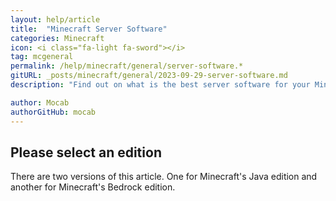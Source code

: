 ```yaml
---
layout: help/article
title:  "Minecraft Server Software"
categories: Minecraft
icon: <i class="fa-light fa-sword"></i>
tag: mcgeneral
permalink: /help/minecraft/general/server-software.*
gitURL: _posts/minecraft/general/2023-09-29-server-software.md
description: "Find out on what is the best server software for your Minecraft Server in Falix"

author: Mocab
authorGitHub: mocab
---
```


<div class="minecraft-edition-picker-placeholder">
    <i class="fa-duotone fa-slider"></i>
    <h2>Please select an edition</h2>
    <p>There are two versions of this article. One for Minecraft's Java edition and another for Minecraft's Bedrock edition.</p>
</div>
<style>.minecraft-edition-picker {display: contents !important;}</style>

<div style="display: none" id="java" markdown=1>

## Server Software

Selecting a server software is a crucial step in creating a server. This article will help you choose the software that fits your server's needs.

## Official Software

### Vanilla (!)

[Vanilla](https://www.minecraft.net/en-us/download/server) is the default software provided by Minecraft. It does not contain any modifications, nor does it support plugins or mods. We don't recommend using this software, as there are better alternatives.

### Snapshot

Snapshots are a testing version of Minecraft released by Mojang. They contain new features and additions to the game. They are released to the public in order for players to try out the new features and test if they function as intended. We don't advise using this software, as it may contain bugs or game-breaking changes.

## Plugins

### Spigot

[Spigot](https://www.spigotmc.org/) is a modified version of Bukkit with hundreds of improvements and optimizations. We don't recommend using this software as there are many better alternatives, such as Paper and Purpur.

### PaperMC

[PaperMC](https://papermc.io/) is an optimised fork of Spigot that aims to provide stability, configuration, and performance. We recommend using this software, as it contains many configuration options and fixes many bugs and exploits. In addition, it provides support for Spigot and Bukkit plugins and even has its own plugin API!

### Purpur

[Purpur](https://purpurmc.org/) is an optimised fork of Paper. It's much more optimized, has more configuration options, and has more features than Paper. In addition, it provides support for Spigot, Bukkit, and Paper plugins. We recommend using this server software.

### Bukkit

[Bukkit](https://getbukkit.org/) is a lightly modified version of the Vanilla software, allowing it to run Bukkit plugins. We don't recommend using this software, as there are many better alternatives, such as Paper and Purpur.

### Sponge

[Sponge](https://spongepowered.org/) is an open-source server software which has 2 versions. The vanilla version allows you to use plugins designed for Sponge only. The Forge version allows you to use both Sponge plugins and Forge mods.

## Proxies

### BungeeCord

[BungeeCord](https://www.spigotmc.org/wiki/bungeecord/) is a useful software developed by the SpigotMC team. It acts as a proxy between the player's client and the connected Minecraft servers, allowing them to hop between multiple servers with ease.

### WaterFall

[WaterFall](https://github.com/PaperMC/Waterfall) is a high-performance fork of BungeeCord that aims to be more stable and to include more features.

### Velocity

[Velocity](https://velocitypowered.com/) is a highly optimised server software designed for scalability, flexibility, and security. It connects multiple servers so that they appear as one.

## Mods

### Forge

[Forge](https://files.minecraftforge.net/net/minecraftforge/forge) is a Minecraft software that allows players to use Forge mods and modpacks.

### Fabric

[Fabric](https://fabricmc.net/) is a lightweight Minecraft software used for Fabric mods. We recommend using this software in addition to a few optimization mods for the best vanilla experience.

## Both Plugins and Mods

### Mohist

[Mohist](https://mohistmc.com/) is a hybrid server software that allows you to run Bukkit, Spigot, and Paper plugins alongside Forge mods.

### Magma

[Magma](https://magmafoundation.org/) is optimised hybrid server software. It is based on Forge and Paper, meaning it can run Bukkit, Spigot, and Paper plugins in addition to Forge mods.

### Catserver

[Catserver](https://catmc.org/) is an optimised hybrid server software. It contains many bug fixes, and it provides its own API. It allows Bukkit and Spigot plugins to function alongside Forge mods.

### Arclight

[Arclight](https://github.com/IzzelAliz/Arclight) is a hybrid server software that allows you to run Bukkit and Spigot plugins alongside Forge mods.

</div>

<div style="display: none" id="bedrock" markdown=1>

## Server Software (1)

Choosing your server's software is a very important task. This article will help you choose the software that fits your server's needs.

## Vanilla (2)

### Vanilla (3)

[Vanilla](https://www.minecraft.net/en-us/download/server/bedrock) is the default Bedrock software provided by Minecraft. It does not support plugins.

## Plugins (1)

### Pocketmine (PMMP)

[Pocketmine](https://www.pocketmine.net) is a lightweight Minecraft Bedrock server software that supports Pocketmine plugins.

### Nukkit

[Nukkit](https://github.com/Nukkit/Nukkit) is nuclear-powered server software for Minecraft Bedrock Edition.

### PowerNukkit

[PowerNukkit](https://powernukkit.org/) is a modified version of Nukkit, a Bedrock Edition Minecraft server software made in Java, which adds support to a huge amount of features like water-logging, all new blocks, more plugin events, offhand slot, bug fixes and many more.

</div>
